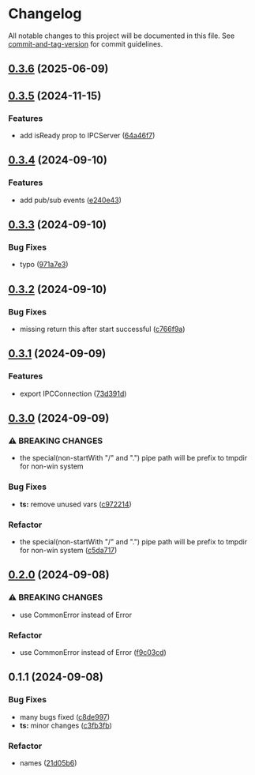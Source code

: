 # Changelog

All notable changes to this project will be documented in this file. See [commit-and-tag-version](https://github.com/absolute-version/commit-and-tag-version) for commit guidelines.

## [0.3.6](https://github.com/isdk/ipc-server.js/compare/v0.3.5...v0.3.6) (2025-06-09)

## [0.3.5](https://github.com/isdk/ipc-server.js/compare/v0.3.4...v0.3.5) (2024-11-15)


### Features

* add isReady prop to IPCServer ([64a46f7](https://github.com/isdk/ipc-server.js/commit/64a46f715f59f19fdab332a9cff994e930e96d0d))

## [0.3.4](https://github.com/isdk/ipc-server.js/compare/v0.3.3...v0.3.4) (2024-09-10)


### Features

* add pub/sub events ([e240e43](https://github.com/isdk/ipc-server.js/commit/e240e4395923d3d90123c33159fd9e4a3e252a28))

## [0.3.3](https://github.com/isdk/ipc-server.js/compare/v0.3.2...v0.3.3) (2024-09-10)


### Bug Fixes

* typo ([971a7e3](https://github.com/isdk/ipc-server.js/commit/971a7e3efc364df18f5e69b654e06f26ac4a972c))

## [0.3.2](https://github.com/isdk/ipc-server.js/compare/v0.3.1...v0.3.2) (2024-09-10)


### Bug Fixes

* missing return this after start successful ([c766f9a](https://github.com/isdk/ipc-server.js/commit/c766f9a27898bb3203c84d53484b937191582605))

## [0.3.1](https://github.com/isdk/ipc-server.js/compare/v0.3.0...v0.3.1) (2024-09-09)


### Features

* export IPCConnection ([73d391d](https://github.com/isdk/ipc-server.js/commit/73d391d9902d34e9f6defa736eebc1d05c9788c2))

## [0.3.0](https://github.com/isdk/ipc-server.js/compare/v0.2.0...v0.3.0) (2024-09-09)


### ⚠ BREAKING CHANGES

* the special(non-startWith "/" and ".") pipe path will be prefix to tmpdir for non-win system

### Bug Fixes

* **ts:** remove unused vars ([c972214](https://github.com/isdk/ipc-server.js/commit/c972214e727e2be9fff435b018f1d11bff9c9b57))


### Refactor

* the special(non-startWith "/" and ".") pipe path will be prefix to tmpdir for non-win system ([c5da717](https://github.com/isdk/ipc-server.js/commit/c5da717b5521e9916177c1151d0786c836b7643e))

## [0.2.0](https://github.com/isdk/ipc-server.js/compare/v0.1.1...v0.2.0) (2024-09-08)


### ⚠ BREAKING CHANGES

* use CommonError instead of Error

### Refactor

* use CommonError instead of Error ([f9c03cd](https://github.com/isdk/ipc-server.js/commit/f9c03cdae67c31917ee51825ad932f20a97ede2a))

## 0.1.1 (2024-09-08)


### Bug Fixes

* many bugs fixed ([c8de997](https://github.com/isdk/ipc-server.js/commit/c8de997722faf495d49a9bc12a95c72a1af3c94e))
* **ts:** minor changes ([c3fb3fb](https://github.com/isdk/ipc-server.js/commit/c3fb3fba29fc061fb6351db325393db38e7575c9))


### Refactor

* names ([21d05b6](https://github.com/isdk/ipc-server.js/commit/21d05b6bb56e2c0e37db20bb8b8c2dc19e4efd19))
